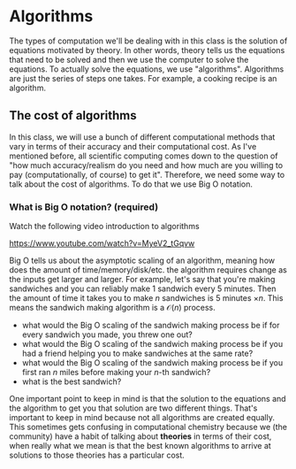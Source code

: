 # Algorithms

The types of computation we'll be dealing with in this class is the solution
of equations motivated by theory. In other words, theory tells us the equations
that need to be solved and then we use the computer to solve the equations.
To actually solve the equations, we use "algorithms". Algorithms are
just the series of steps one takes. For example, a cooking recipe is
an algorithm.

## The cost of algorithms
In this class, we will use a bunch of different computational methods
that vary in terms of their accuracy and their computational cost.
As I've mentioned before, all scientific computing comes down to
the question of "how much accuracy/realism do you need and how much
are you willing to pay (computationally, of course) to get it".
Therefore, we need some way to talk about the cost of algorithms.
To do that we use Big O notation.

### What is Big O notation? (required)
Watch the following video introduction to algorithms

https://www.youtube.com/watch?v=MyeV2_tGqvw

Big O tells us about the asymptotic scaling of an algorithm,
meaning how does the amount of time/memory/disk/etc. the algorithm
requires change as the inputs get larger and larger. For example,
let's say that you're making sandwiches and you can reliably make
1 sandwich every 5 minutes. Then the amount of time it takes you to make
$n$ sandwiches is 5 minutes $\times n$. This means the sandwich making
algorithm is a $\mathcal{O}(n)$ process.

  - what would the Big O scaling of the sandwich making process be if
  for every sandwich you made, you threw one out?
  - what would the Big O scaling of the sandwich making process be if
  you had a friend helping you to make sandwiches at the same rate?
  - what would the Big O scaling of the sandwich making process be if
  you first ran $n$ miles before making your $n$-th sandwich?
  - what is the best sandwich?

One important point to keep in mind is that the solution to the equations
and the algorithm to get you that solution are two different things.
That's important to keep in mind because not all algorithms are
created equally.
This sometimes gets confusing in computational chemistry because
we (the community) have a habit of talking about **theories**
in terms of their cost, when really what we mean is that the
best known algorithms to arrive at solutions to those theories
has a particular cost.
